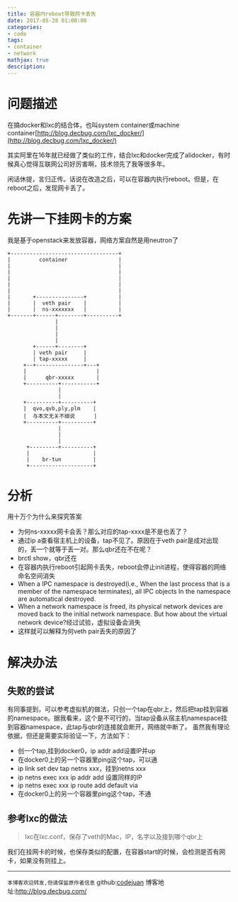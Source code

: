 ```yaml
---
title: 容器内reboot导致网卡丢失
date: 2017-05-28 01:00:00
categories:
- code
tags:
- container
- network
mathjax: true
description: 
---
```


# 问题描述
在搞docker和lxc的结合体，也叫system container或machine container[http://blog.decbug.com/lxc_docker/](http://blog.decbug.com/lxc_docker/)

其实阿里在16年就已经做了类似的工作，结合lxc和docker完成了alidocker，有时候真心觉得互联网公司好厉害啊，技术领先了我等很多年。

闲话休提，言归正传。话说在改造之后，可以在容器内执行reboot。但是，在reboot之后，发现网卡丢了。

<!--more-->

# 先讲一下挂网卡的方案
我是基于openstack来发放容器，网络方案自然是用neutron了
```
+----------------------------------+
|         container                |
|                                  |
|                                  |
|                                  |
|                                  |
|                                  |
|       +---------------+          |
|       |  veth pair    |          |
|       |  ns-xxxxxxx   |          |
+-------+------+--------+----------+
               |
               |
               |
               |
        +------+--------+
        | veth pair     |
        | tap-xxxxx     |
     +--+---------------+---+
     |                      |
     |      qbr-xxxxx       |
     +----------+-----------+
                |
                |
     +----------+----------+
     |  qvo,qvb,ply,plm    |
     |  与本文无关不细说      |
     +----------+----------+
                |
                |
                |
      +---------+----------+
      |                    |
      |    br-tun          |
      +--------------------+
```

# 分析
用十万个为什么来探究答案
- 为何ns-xxxxx网卡会丢？那么对应的tap-xxxx是不是也丢了？
- 通过ip a查看宿主机上的设备，tap不见了。原因在于veth pair是成对出现的，丢一个就等于丢一对。那么qbr还在不在呢？
- brctl show，qbr还在
- 在容器内执行reboot引起网卡丢失，reboot会停止init进程，使得容器的网络命名空间消失
- When a IPC namespace is destroyed(i.e., When the last process that is a member of the namespace terminates), all IPC objects In the namespace are automatical destroyed.
- When a network namespace is freed, its physical network devices are moved back to the initial network namespace. But how about the virtual network device?经过试验，虚拟设备会消失
- 这样就可以解释为何veth pair丢失的原因了

# 解决办法
## 失败的尝试
有同事提到，可以参考虚拟机的做法，只创一个tap在qbr上，然后把tap挂到容器的namespace。据我看来，这个是不可行的，当tap设备从宿主机namespace挂到容器namespace，此tap与qbr的连接就会断开，网络就中断了。
虽然我有理论依据，但还是需要实际验证一下，方法如下：
- 创一个tap,挂到docker0，ip addr add设置IP并up
- 在docker0上的另一个容器里ping这个tap，可以通
- ip link set dev tap netns xxx，挂到netns xxx
- ip netns exec xxx ip addr add 设置同样的IP
- ip netns exec xxx ip route add default via <docker0 IP>
- 在docker0上的另一个容器里ping这个tap，不通

 ## 参考lxc的做法
 > lxc在lxc.conf，保存了veth的Mac，IP，名字以及接到哪个qbr上

 我们在挂网卡的时候，也保存类似的配置，在容器start的时候，会检测是否有网卡，如果没有则挂上。



----------------------------

`本博客欢迎转发,但请保留原作者信息`
github:[codejuan](https://github.com/CodeJuan)
博客地址:http://blog.decbug.com/


